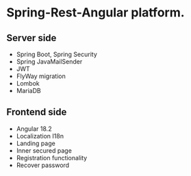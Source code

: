 # Spring-Rest-Angular platform.

## Server side
 - Spring Boot, Spring Security
 - Spring JavaMailSender
 - JWT
 - FlyWay migration
 - Lombok
 - MariaDB

## Frontend side
- Angular 18.2
- Localization I18n
- Landing page
- Inner secured page
- Registration functionality
- Recover password